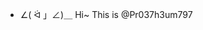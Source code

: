 - ∠( ᐛ 」∠)＿ Hi~ This is @Pr037h3um797



<!---
Pr037h3um797/Pr037h3um797 is a ✨ special ✨ repository because its `README.md` (this file) appears on your GitHub profile.
You can click the Preview link to take a look at your changes.
--->
